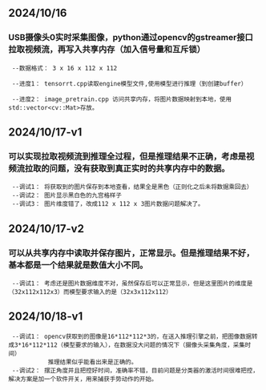 ## 2024/10/16
### USB摄像头0实时采集图像，python通过opencv的gstreamer接口拉取视频流，再写入共享内存（加入信号量和互斥锁） 
     --数据格式： 3 x 16 x 112 x 112

     --进度1： tensorrt.cpp读取engine模型文件,使用模型进行推理（到创建buffer）

     --进度2： image_pretrain.cpp 访问共享内存，将图片数据映射到本地，使用std::vector<cv::Mat>存放。

## 2024/10/17-v1

###  可以实现拉取视频流到推理全过程，但是推理结果不正确，考虑是视频流拉取的问题，没有获取到真正实时的共享内存中的数据。
     --调试1： 将获取到的图片保存到本地查看，结果全是黑色（正则化之后未将数据乘回去）
     --调试2： 图片显示黑白色的九宫格样子
     --调试3： 图片维度错了，改成112 x 112 x 3图片数据问题解决了。
     
## 2024/10/17-v2
### 可以从共享内存中读取并保存图片，正常显示。但是推理结果不好，基本都是一个结果就是数值大小不同。
     --调试1： 考虑还是图片数据维度不对，虽然保存后可以正常显示，但是这里图片的维度是（32x112x112x3）而模型要求输入的是（32x3x112x112）

## 2024/10/18-v1
     --调试1： opencv获取到的图像是16*112*112*3的，在送入推理引擎之前，把图像数据转成3*16*112*112（模型要求的输入），在数据没大问题的情况下（摄像头采集角度，采集时间）
               推理结果似乎能看出来是正确的。
     --调试2： 摆正角度并且把控好时间，准确率不错，目前问题是分类器的激活时间很难把控，解决方案是加一个软件开关，用来捕获手势动作的开始。
